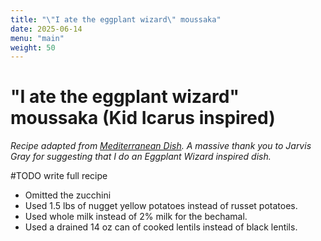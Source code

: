 ```yaml
---
title: "\"I ate the eggplant wizard\" moussaka"
date: 2025-06-14
menu: "main"
weight: 50
---
```


# "I ate the eggplant wizard" moussaka (Kid Icarus inspired)

*Recipe adapted from [Mediterranean Dish](https://www.themediterraneandish.com/vegetarian-moussaka-recipe/). A massive thank you to Jarvis Gray for suggesting that I do an Eggplant Wizard inspired dish.*

#TODO write full recipe

* Omitted the zucchini
* Used 1.5 lbs of nugget yellow potatoes instead of russet potatoes.
* Used whole milk instead of 2% milk for the bechamal.
* Used a drained 14 oz can of cooked lentils instead of black lentils.